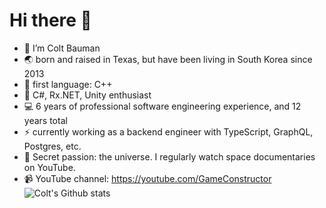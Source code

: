 # Hi there :wave:

- :telescope: I’m Colt Bauman
- :earth_asia: born and raised in Texas, but have been living in South Korea since 2013
- :seedling: first language: C++
- :crystal_ball: C#, Rx.NET, Unity enthusiast
- :computer: 6 years of professional software engineering experience, and 12 years total
- :zap: currently working as a backend engineer with TypeScript, GraphQL, Postgres, etc.
- :satellite: Secret passion: the universe. I regularly watch space documentaries on YouTube.
- :video_camera: YouTube channel: https://youtube.com/GameConstructor
![Colt's Github stats](https://github-readme-stats.vercel.app/api?username=cabauman&show_icons=true)
